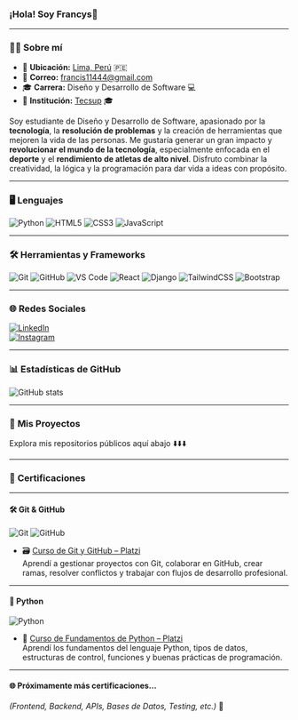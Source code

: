   ### **¡Hola! Soy Francys👋**

  ---

  ### 🧑‍💻 **Sobre mí**

  - 📍 **Ubicación:** <a href="https://www.google.com/maps/search/Lima,+Peru" target="_blank">Lima, Perú</a> 🇵🇪  
  - 📧 **Correo:** [francis11444@gmail.com](mailto:francis11444@gmail.com)  
  - 🎓 **Carrera:** Diseño y Desarrollo de Software 💻  
  - 🏫 **Institución:** [Tecsup](https://www.tecsup.edu.pe/) 🎓

  Soy estudiante de Diseño y Desarrollo de Software, apasionado por la **tecnología**, la **resolución de problemas** y la creación de herramientas que mejoren la vida de las personas. Me gustaría generar un gran impacto y **revolucionar el mundo de la tecnología**, especialmente enfocada en el **deporte** y el **rendimiento de atletas de alto nivel**. Disfruto combinar la creatividad, la lógica y la programación para dar vida a ideas con propósito.

  ---

  ### 🖥️ **Lenguajes**
  ![Python](https://img.shields.io/badge/Python-3776AB?style=for-the-badge&logo=python&logoColor=white)
  ![HTML5](https://img.shields.io/badge/HTML5-E34F26?style=for-the-badge&logo=html5&logoColor=white)
  ![CSS3](https://img.shields.io/badge/CSS3-1572B6?style=for-the-badge&logo=css3&logoColor=white)
  ![JavaScript](https://img.shields.io/badge/JavaScript-F7DF1E?style=for-the-badge&logo=javascript&logoColor=black)

  ---

  ### 🛠️ **Herramientas y Frameworks**
  ![Git](https://img.shields.io/badge/Git-F05032?style=for-the-badge&logo=git&logoColor=white)
  ![GitHub](https://img.shields.io/badge/GitHub-181717?style=for-the-badge&logo=github&logoColor=white)
  ![VS Code](https://img.shields.io/badge/VS%20Code-007ACC?style=for-the-badge&logo=visual-studio-code&logoColor=white)
  ![React](https://img.shields.io/badge/React-61DAFB?style=for-the-badge&logo=react&logoColor=black)
  ![Django](https://img.shields.io/badge/Django-092E20?style=for-the-badge&logo=django&logoColor=white)
  ![TailwindCSS](https://img.shields.io/badge/TailwindCSS-06B6D4?style=for-the-badge&logo=tailwind-css&logoColor=white)
  ![Bootstrap](https://img.shields.io/badge/Bootstrap-7952B3?style=for-the-badge&logo=bootstrap&logoColor=white)

  ---

  ### 🌐 **Redes Sociales**

  [![LinkedIn](https://img.shields.io/badge/LinkedIn-0077B5?style=for-the-badge&logo=linkedin&logoColor=white)](https://www.linkedin.com/in/francis-gabriel-adriano-pomasoncco-martinez-365b92213/)  
  [![Instagram](https://img.shields.io/badge/Instagram-E4405F?style=for-the-badge&logo=instagram&logoColor=white)](https://www.instagram.com/ifrancyspm/)

  ---

  ### 📊 **Estadísticas de GitHub**

  ![GitHub stats](https://readme-stats-git-dependabot-npmandyarne-eddee2-jsncars-projects.vercel.app/api?username=Francys999&show_icons=true&hide_rank=true&custom_title=Francys999&theme=radical)

  ---

  ### 📂 **Mis Proyectos**

  Explora mis repositorios públicos aquí abajo ⬇️⬇️⬇️

  ---

  ### 📜 **Certificaciones**

  ---

  #### 🛠️ Git & GitHub  
  ![Git](https://img.shields.io/badge/Git-F05032?style=for-the-badge&logo=git&logoColor=white)
  ![GitHub](https://img.shields.io/badge/GitHub-181717?style=for-the-badge&logo=github&logoColor=white)

  - 🗃️ [Curso de Git y GitHub – Platzi](https://platzi.com/p/francis.pomasoncco/curso/11059-course/diploma/detalle/)  
    Aprendí a gestionar proyectos con Git, colaborar en GitHub, crear ramas, resolver conflictos y trabajar con flujos de desarrollo profesional.

  ---

  #### 🐍 Python  
  ![Python](https://img.shields.io/badge/Python-3776AB?style=for-the-badge&logo=python&logoColor=white)

  - 🐍 [Curso de Fundamentos de Python – Platzi](https://platzi.com/p/francis.pomasoncco/curso/4227-course/diploma/detalle/)  
    Aprendí los fundamentos del lenguaje Python, tipos de datos, estructuras de control, funciones y buenas prácticas de programación.

  ---

  #### 🌐 Próximamente más certificaciones...  
  *(Frontend, Backend, APIs, Bases de Datos, Testing, etc.)* 🚀